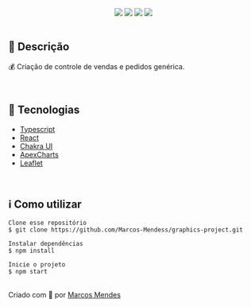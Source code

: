 <div align='center'>

<div>
    <img src="https://img.shields.io/github/repo-size/Marcos-Mendess/graphics-project">
    <img src="https://img.shields.io/github/last-commit/Marcos-Mendess/graphics-project">
    <img src="https://img.shields.io/github/languages/count/Marcos-Mendess/graphics-project">
    <img src="https://img.shields.io/github/languages/top/Marcos-Mendess/graphics-project">
</div>

</div>

</br>

<h2>🔖 Descrição</h2>
<p> 💰 Criação de controle de vendas e pedidos genérica.</p>


</br>

<h2>🚀 Tecnologias</h2>
<ul>
    <li><a href="https://www.typescriptlang.org/docs/handbook/intro.html" target="_blank">Typescript</a></li>
    <li><a href="https://create-react-app.dev/" target="_blank">React</a></li>
    <li><a href="https://chakra-ui.com/" target="_blank">Chakra UI</a></li>
    <li><a href="https://apexcharts.com/docs/react-charts/" target="_blank">ApexCharts</a></li>
    <li><a href="https://react-leaflet.js.org/" target="_blank">Leaflet</a></li>
</ul>

<br>

<h2>ℹ️ Como utilizar</h2>

    Clone esse repositório
    $ git clone https://github.com/Marcos-Mendess/graphics-project.git

    Instalar dependências
    $ npm install

    Inicie o projeto
    $ npm start


<br>
Criado com 💙 por <a href="https://github.com/Marcos-Mendess" target="_blank">Marcos Mendes</a></p>

